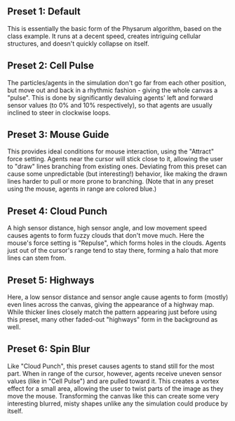 ## Preset 1: Default ##

This is essentially the basic form of the Physarum algorithm, based on the class example.  It runs at a decent speed, creates intriguing cellular structures, and doesn't quickly collapse on itself.

## Preset 2: Cell Pulse ##

The particles/agents in the simulation don't go far from each other position, but move out and back in a rhythmic fashion - giving the whole canvas a "pulse".  This is done by significantly devaluing agents' left and forward sensor values (to 0% and 10% respectively), so that agents are usually inclined to steer in clockwise loops.

## Preset 3: Mouse Guide ##

This provides ideal conditions for mouse interaction, using the "Attract" force setting.  Agents near the cursor will stick close to it, allowing the user to "draw" lines branching from existing ones.  Deviating from this preset can cause some unpredictable (but interesting!) behavior, like making the drawn lines harder to pull or more prone to branching.  (Note that in any preset using the mouse, agents in range are colored blue.)

## Preset 4: Cloud Punch ##

A high sensor distance, high sensor angle, and low movement speed causes agents to form fuzzy clouds that don't move much.  Here the mouse's force setting is "Repulse", which forms holes in the clouds.  Agents just out of the cursor's range tend to stay there, forming a halo that more lines can stem from.

## Preset 5: Highways ##

Here, a low sensor distance and sensor angle cause agents to form (mostly) even lines across the canvas, giving the appearance of a highway map.  While thicker lines closely match the pattern appearing just before using this preset, many other faded-out "highways" form in the background as well.

## Preset 6: Spin Blur ##

Like "Cloud Punch", this preset causes agents to stand still for the most part.  When in range of the cursor, however, agents receive uneven sensor values (like in "Cell Pulse") and are pulled toward it.  This creates a vortex effect for a small area, allowing the user to twist parts of the image as they move the mouse.  Transforming the canvas like this can create some very interesting blurred, misty shapes unlike any the simulation could produce by itself.